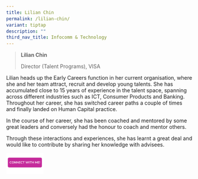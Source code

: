 ```yaml
---
title: Lilian Chin
permalink: /lilian-chin/
variant: tiptap
description: ""
third_nav_title: Infocomm & Technology
---
```

<blockquote>
<p><strong>Lilian Chin</strong>
</p>
<p>Director (Talent Programs), VISA</p>
</blockquote>
<p></p>
<p>Lilian heads up the Early Careers function in her current organisation,
where she and her team attract, recruit and develop young talents. She
has accumulated close to 15 years of experience in the talent space, spanning
across different industries such as ICT, Consumer Products and Banking.
Throughout her career, she has switched career paths a couple of times
and finally landed on Human Capital practice.</p>
<p>In the course of her career, she has been coached and mentored by some
great leaders and conversely had the honour to coach and mentor others.</p>
<p>Through these interactions and experiences, she has learnt a great deal
and would like to contribute by sharing her knowledge with advisees.</p>
<p></p>
<p></p><a class="isomer-image-wrapper" href="https://form.gov.sg/677f333d591c8c2780edcade"><img style="width: 20%;" height="auto" width="100%" alt="" src="/images/CONNECT_WITH_ME.png"></a>
<p></p>